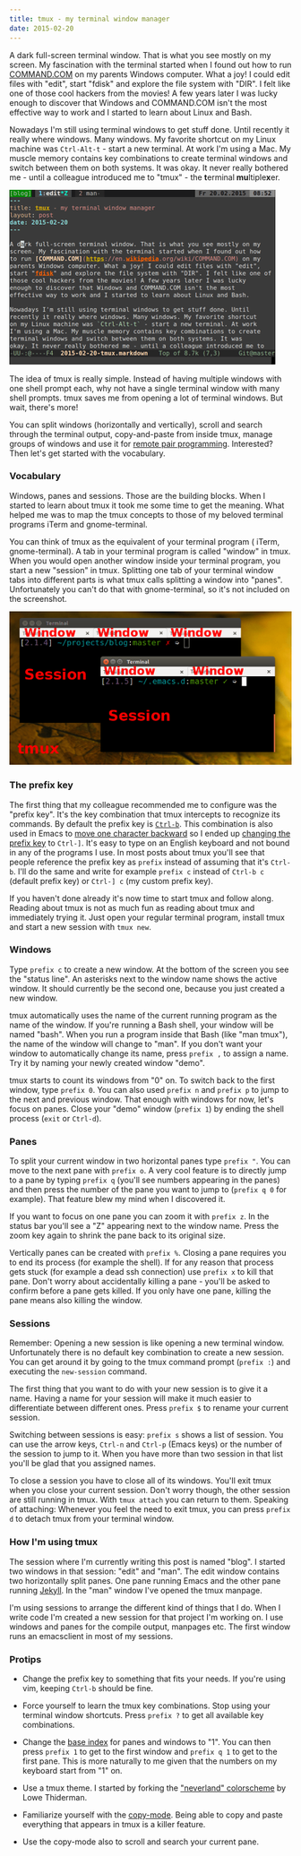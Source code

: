 ```yaml
---
title: tmux - my terminal window manager
date: 2015-02-20
---
```


A dark full-screen terminal window. That is what you see mostly on my
screen. My fascination with the terminal started when I found out how
to run [COMMAND.COM](https://en.wikipedia.org/wiki/COMMAND.COM) on my
parents Windows computer. What a joy! I could edit files with "edit",
start "fdisk" and explore the file system with "DIR". I felt like one of
those cool hackers from the movies! A few years later I was lucky
enough to discover that Windows and COMMAND.COM isn't the most
effective way to work and I started to learn about Linux and Bash.

Nowadays I'm still using terminal windows to get stuff done. Until
recently it really where windows. Many windows. My favorite shortcut
on my Linux machine was `Ctrl-Alt-t` - start a new terminal. At work
I'm using a Mac. My muscle memory contains key combinations to create
terminal windows and switch between them on both systems. It was
okay. It never really bothered me - until a colleague introduced me to
"tmux" - the <strong>t</strong>erminal<strong> mu</strong>ltiple<strong>x</strong>er.

<p class="text-center">
  <img src="/assets/tmux.png" alt="tmux">
</p>

The idea of tmux is really simple. Instead of having multiple windows
with one shell prompt each, why not have a single terminal window with
many shell prompts. tmux saves me from opening a lot of terminal
windows. But wait, there's more!

You can split windows (horizontally and vertically), scroll and search
through the terminal output, copy-and-paste from inside tmux, manage
groups of windows and use it for
[remote pair programming](http://pivotallabs.com/how-we-use-tmux-for-remote-pair-programming/).
Interested? Then let's get started with the vocabulary.

### Vocabulary

Windows, panes and sessions. Those are the building blocks. When I
started to learn about tmux it took me some time to get the
meaning. What helped me was to map the tmux concepts to those of my
beloved terminal programs iTerm and gnome-terminal.

You can think of tmux as the equivalent of your terminal program (
iTerm, gnome-terminal). A tab in your terminal program is called
"window" in tmux. When you would open another window inside your
terminal program, you start a new "session" in tmux. Splitting one tab
of your terminal window tabs into different parts is what tmux calls
splitting a window into "panes". Unfortunately you can't do that with
gnome-terminal, so it's not included on the screenshot.

<p class="text-center">
  <img src="/assets/tmux-terminal-analogy.png" alt="tmux terminal window analogy">
</p>

### The prefix key

The first thing that my colleague recommended me to configure was the
"prefix key". It's the key combination that tmux intercepts to
recognize its commands. By default the prefix key is
[`Ctrl-b`](http://www.openbsd.org/cgi-bin/man.cgi/OpenBSD-current/man1/tmux.1#x4b45592042494e44494e4753).
This combination is also used in Emacs to
[move one character backward](https://www.gnu.org/software/emacs/manual/html_node/emacs/Moving-Point.html)
so I ended up
[changing the prefix key](https://github.com/JanAhrens/dotfiles/blob/6cc0a7ad7e1292f2dfb77580cb4f72fb42fd8d52/.tmux.conf#L5-L7)
to `Ctrl-]`.  It's easy to type on an English keyboard and not bound
in any of the programs I use. In most posts about tmux you'll see that
people reference the prefix key as `prefix` instead of assuming that
it's `Ctrl-b`. I'll do the same and write for example `prefix c`
instead of `Ctrl-b c` (default prefix key) or `Ctrl-] c` (my custom
prefix key).

If you haven't done already it's now time to start tmux and follow
along. Reading about tmux is not as much fun as reading about tmux and
immediately trying it. Just open your regular terminal program,
install tmux and start a new session with `tmux new`.

### Windows

Type `prefix c` to create a new window. At the bottom of the screen
you see the "status line". An asterisks next to the window name shows
the active window. It should currently be the second one, because you
just created a new window.

tmux automatically uses the name of the current running program as the
name of the window. If you're running a Bash shell, your window will
be named "bash". When you run a program inside that Bash (like "man
tmux"), the name of the window will change to "man". If you don't want
your window to automatically change its name, press `prefix ,` to
assign a name. Try it by naming your newly created window "demo".

tmux starts to count its windows from "0" on. To switch back to the
first window, type `prefix 0`. You can also used `prefix n` and
`prefix p` to jump to the next and previous window. That enough with
windows for now, let's focus on panes. Close your "demo" window
(`prefix 1`) by ending the shell process (`exit` or `Ctrl-d`).

### Panes

To split your current window in two horizontal panes type `prefix "`.
You can move to the next pane with `prefix o`. A very cool feature is
to directly jump to a pane by typing `prefix q` (you'll see numbers
appearing in the panes) and then press the number of the pane you want
to jump to (`prefix q 0` for example). That feature blew my mind when
I discovered it.

If you want to focus on one pane you can zoom it with `prefix z`. In
the status bar you'll see a "Z" appearing next to the window
name. Press the zoom key again to shrink the pane back to its original
size.

Vertically panes can be created with `prefix %`. Closing a pane
requires you to end its process (for example the shell). If for any
reason that process gets stuck (for example a dead ssh connection) use
`prefix x` to kill that pane. Don't worry about accidentally killing a
pane - you'll be asked to confirm before a pane gets killed. If you
only have one pane, killing the pane means also killing the window.

### Sessions

Remember: Opening a new session is like opening a new terminal
window. Unfortunately there is no default key combination to create a
new session. You can get around it by going to the tmux command prompt
(`prefix :`) and executing the `new-session` command.

The first thing that you want to do with your new session is to give
it a name. Having a name for your session will make it much easier to
differentiate between different ones. Press `prefix $` to rename
your current session.

Switching between sessions is easy: `prefix s` shows a list of
session. You can use the arrow keys, `Ctrl-n` and `Ctrl-p` (Emacs
keys) or the number of the session to jump to it. When you have more
than two session in that list you'll be glad that you assigned names.

To close a session you have to close all of its windows. You'll exit
tmux when you close your current session. Don't worry though, the
other session are still running in tmux. With `tmux attach` you can
return to them. Speaking of attaching: Whenever you feel the need to
exit tmux, you can press `prefix d` to detach tmux from your terminal
window.

### How I'm using tmux

The session where I'm currently writing this post is named "blog". I
started two windows in that session: "edit" and "man". The edit window
contains two horizontally split panes. One pane running Emacs and the
other pane running [Jekyll](http://jekyllrb.com/). In the "man" window
I've opened the tmux manpage.

I'm using sessions to arrange the different kind of things that I do.
When I write code I'm created a new session for that project I'm
working on. I use windows and panes for the compile output, manpages
etc. The first window runs an emacsclient in most of my sessions.

### Protips

* Change the prefix key to something that fits your needs. If you're
  using vim, keeping `Ctrl-b` should be fine.

* Force yourself to learn the tmux key combinations. Stop using your
  terminal window shortcuts. Press `prefix ?` to get all available key
  combinations.

* Change the
  [base index](https://github.com/JanAhrens/dotfiles/blob/724838f03acefb0ca46897c46646de8ec8d9949b/.tmux.conf#L9-L11)
  for panes and windows to "1". You can then press `prefix 1` to get
  to the first window and `prefix q 1` to get to the first pane. This
  is more naturally to me given that the numbers on my keyboard start
  from "1" on.

* Use a tmux theme. I started by forking the
  ["neverland" colorscheme](https://github.com/thiderman/dotfiles/blob/master/tmux/colors/neverland.conf)
  by Lowe Thiderman.

* Familiarize yourself with the
  [copy-mode](http://www.openbsd.org/cgi-bin/man.cgi/OpenBSD-current/man1/tmux.1#x57494e444f575320414e442050414e4553).
  Being able to copy and paste everything that appears in tmux is a
  killer feature.

* Use the copy-mode also to scroll and search your current pane.
